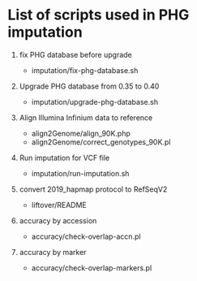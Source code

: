 # List of scripts used in PHG imputation

1. fix PHG database before upgrade
   - imputation/fix-phg-database.sh

2. Upgrade PHG database from 0.35 to 0.40
   - imputation/upgrade-phg-database.sh
     
3. Align Illumina Infinium data to reference
   - align2Genome/align_90K.php
   - align2Genome/correct_genotypes_90K.pl

4. Run imputation for VCF file
   - imputation/run-imputation.sh

5. convert 2019_hapmap protocol to RefSeqV2
   - liftover/README

6. accuracy by accession
   - accuracy/check-overlap-accn.pl

7. accuracy by marker
   - accuracy/check-overlap-markers.pl

